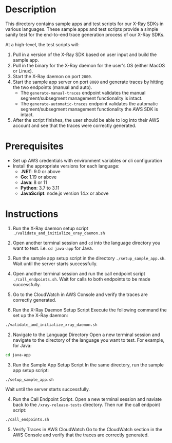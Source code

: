 # Description
This directory contains sample apps and test scripts for our X-Ray SDKs in various languages.
These sample apps and test scripts provide a simple sanity test for the end-to-end trace generation process of our X-Ray SDKs.

At a high-level, the test scripts will:
1. Pull in a version of the X-Ray SDK based on user input and build the sample app.
2. Pull in the binary for the X-Ray daemon for the user's OS (either MacOS or Linux).
3. Start the X-Ray daemon on port `2000`.
4. Start the sample app server on port `8080` and generate traces by hitting the two endpoints (manual and auto).
    - The `generate-manual-traces` endpoint validates the manual segment/subsegment management functionality is intact.
    - The `generate-automatic-traces` endpoint validates the automatic segment/subsegment management functionality the AWS SDK is intact.
5. After the script finishes, the user should be able to log into their AWS account and see that the traces 
   were correctly generated.

# Prerequisites
- Set up AWS credentials with environment variables or cli configuration
- Install the appropriate versions for each language:
    - **.NET**: 9.0 or above
    - **Go**: 1.19 or above
    - **Java**: 8 or 11
    - **Python**: 3.7 to 3.11
    - **JavaScript**: node.js version 14.x or above

# Instructions
1. Run the X-Ray daemon setup script `./validate_and_initialize_xray_daemon.sh`
2. Open another terminal session and `cd` into the language directory you want to test. i.e. `cd java-app` for Java.
3. Run the sample app setup script in the directory `./setup_sample_app.sh`. Wait until the server starts successfully.
4. Open another terminal session and run the call endpoint script `./call_endpoints.sh`. Wait for calls to both endpoints to 
be made successfully.
5. Go to the CloudWatch in AWS Console and verify the traces are correctly generated.

1. Run the X-Ray Daemon Setup Script
Execute the following command the set up the X-Ray daemon:
```bash
./validate_and_initialize_xray_daemon.sh
```

2. Navigate to the Language Directory
Open a new terminal session and navigate to the directory of the language you want to test. For example, for Java:
```bash
cd java-app
```

3. Run the Sample App Setup Script
In the same directory, run the sample app setup script:
```bash
./setup_sample_app.sh
```
Wait until the server starts successfully.

4. Run the Call Endpoint Script.
Open a new terminal session and naviate back to the `/xray-release-tests` directory. Then run the call endpoint script:
```bash
./call_endpoints.sh
```

5. Verify Traces in AWS CloudWatch
Go to the CloudWatch section in the AWS Console and verify that the traces are correctly generated.
